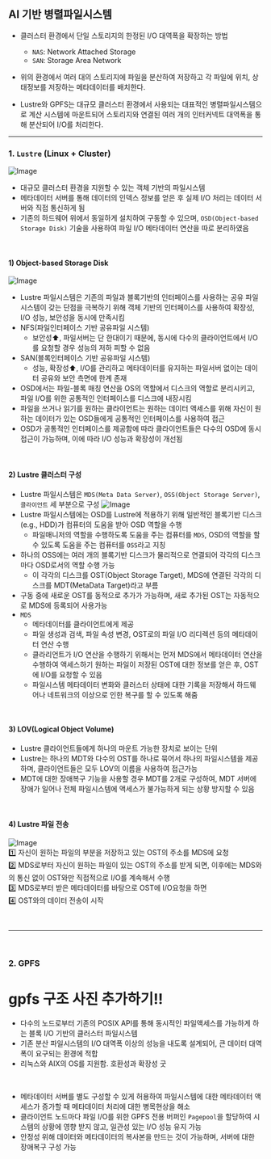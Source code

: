 ## AI 기반 병렬파일시스템

- 클러스터 환경에서 단일 스토리지의 한정된 I/O 대역폭을 확장하는 방법
  - `NAS`: Network Attached Storage
  - `SAN`: Storage Area Network
- 위의 환경에서 여러 대의 스토리지에 파일을 분산하여 저장하고 각 파일에 위치, 상태정보를 저장하는 메타데이터를 배치한다.

- Lustre와 GPFS는 대규모 클러스터 환경에서 사용되는 대표적인 병렬파일시스템으로 계산 시스템에 마운트되어 스토리지와 연결된 여러 개의 인터커넥트 대역폭을 통해 분산되어 I/O를 처리한다.

---

### 1. `Lustre` (Linux + Cluster)
![Image](https://github.com/user-attachments/assets/b884d63f-3532-446f-aadd-f8c2ea9e5a29)
- 대규모 클러스터 환경을 지원할 수 있는 객체 기반의 파일시스템
- 메타데이터 서버를 통해 데이터의 인덱스 정보를 얻은 후 실제 I/O 처리는 데이터 서버와 직접 통신하게 됨
- 기존의 하드웨어 위에서 동일하게 설치하여 구동할 수 있으며, `OSD(Object-based Storage Disk)` 기술을 사용하여 파일 I/O 메타데이터 연산을 따로 분리하였음

<br>

#### 1) Object-based Storage Disk
![Image](https://github.com/user-attachments/assets/806ed77b-8098-4567-80d0-81f847342efb)
- Lustre 파일시스템은 기존의 파일과 블록기반의 인터페이스를 사용하는 공유 파일시스템이 갖는 단점을 극복하기 위해 객체 기반의 인터페이스를 사용하여 확장성, I/O 성능, 보안성을 동시에 만족시킴
- NFS(파일인터페이스 기반 공유파일 시스템)
  - 보안성⬆️, 파일서버는 단 한대이기 때문에, 동시에 다수의 클라이언트에서 I/O를 요청할 경우 성능의 저하 피할 수 없음
- SAN(블록인터페이스 기반 공유파일 시스템)
  - 성능, 확장성⬆️, I/O를 관리하고 메타데이터를 유지하는 파일서버 없이는 데이터 공유와 보안 측면에 한계 존재
- OSD에서는 파일-블록 매칭 연산을 OS의 역할에서 디스크의 역할로 분리시키고, 파일 I/O를 위한 공통적인 인터페이스를 디스크에 내장시킴
- 파일을 쓰거나 읽기를 원하는 클라이언트는 원하는 데이터 액세스를 위해 자신이 원하는 데이터가 있는 OSD들에게 공통적인 인터페이스를 사용하여 접근
- OSD가 공통적인 인터페이스를 제공함에 따라 클라이언트들은 다수의 OSD에 동시 접근이 가능하며, 이에 따라 I/O 성능과 확장성이 개선됨

<br>

#### 2) Lustre 클러스터 구성
- Lustre 파일시스템은 `MDS(Meta Data Server)`, `OSS(Object Storage Server)`, `클라이언트` 세 부분으로 구성
  ![Image](https://github.com/user-attachments/assets/f00def6f-c454-4168-89bf-c71a4fd317ca)
- Lustre 파일시스템에는 OSD를 Lustre에 적용하기 위해 일반적인 블록기반 디스크(e.g., HDD)가 컴퓨터의 도움을 받아 OSD 역할을 수행
  - 파일매니저의 역할을 수행하도록 도움을 주는 컴퓨터를 `MDS`, OSD의 역할을 할 수 있도록 도움을 주는 컴퓨터를 `OSS`라고 지칭
- 하나의 OSS에는 여러 개의 블록기반 디스크가 물리적으로 연결되어 각각의 디스크마다 OSD로서의 역할 수행 가능
  - 이 각각의 디스크를 OST(Object Storage Target), MDS에 연결된 각각의 디스크를 MDT(MetaData Target)라고 부름
- 구동 중에 새로운 OST를 동적으로 추가가 가능하며, 새로 추가된 OST는 자동적으로 MDS에 등록되어 사용가능
- `MDS`
  - 메타데이터를 클라이언트에게 제공
  - 파일 생성과 검색, 파일 속성 변경, OST로의 파일 I/O 리디렉션 등의 메타데이터 연산 수행
  - 클라리언트가 I/O 연산을 수행하기 위해서는 먼저 MDS에서 메타데이터 연산을 수행하여 액세스하기 원하는 파일이 저장된 OST에 대한 정보를 얻은 후, OST에 I/O를 요청할 수 있음
  - 파일시스템 메타데이터 변화와 클러스터 상태에 대한 기록을 저장해서 하드웨어나 네트워크의 이상으로 인한 복구를 할 수 있도록 해줌

<br>

 #### 3) LOV(Logical Object Volume)
- Lustre 클라이언트들에게 하나의 마운트 가능한 장치로 보이는 단위
- Lustre는 하나의 MDT와 다수의 OST를 하나로 묶어서 하나의 파일시스템을 제공하며, 클라이언트들은 모두 LOV의 이름을 사용하여 접근가능
- MDT에 대한 장애복구 기능을 사용할 경우 MDT를 2개로 구성하여, MDT 서버에 장애가 일어나 전체 파일시스템에 액세스가 불가능하게 되는 상황 방지할 수 있음

<br>

#### 4) Lustre 파일 전송
![Image](https://github.com/user-attachments/assets/8844b553-7912-4d54-a16f-6966d3a506aa)
<br>
1️⃣ 자신이 원하는 파일의 부분을 저장하고 있는 OST의 주소를 MDS에 요청
<br>
2️⃣ MDS로부터 자신이 원하는 파일이 있는 OST의 주소를 받게 되면, 이후에는 MDS와의 통신 없이 OST와만 직접적으로 I/O를 계속해서 수행
<br>
3️⃣ MDS로부터 받은 메타데이터를 바탕으로 OST에 I/O요청을 하면
<br>
4️⃣ OST와의 데이터 전송이 시작

<br>

---

<br>

### 2. GPFS
# gpfs 구조 사진 추가하기!!
- 다수의 노드로부터 기존의 POSIX API를 통해 동시적인 파일액세스를 가능하게 하는 블록 I/O 기반의 클러스터 파일시스템
- 기존 분산 파일시스템의 I/O 대역폭 이상의 성능을 내도록 설계되어, 큰 데이터 대역폭이 요구되는 환경에 적합
- 리눅스와 AIX의 OS를 지원함. 호환성과 확장성 굿

<br>

- 메타데이터 서버를 별도 구성할 수 있게 허용하여 파일시스템에 대한 메타데이터 액세스가 증가할 때 메타데이터 처리에 대한 병목현상을 해소
- 클라이언트 노드마다 파일 I/O를 위한 GPFS 전용 버퍼인 `Pagepool`을 할당하여 시스템의 상황에 영향 받지 않고, 일관성 있는 I/O 성능 유지 가능
- 안정성 위해 데이터와 메타데이터의 복사본을 만드는 것이 가능하며, 서버에 대한 장애복구 구성 가능 




 

